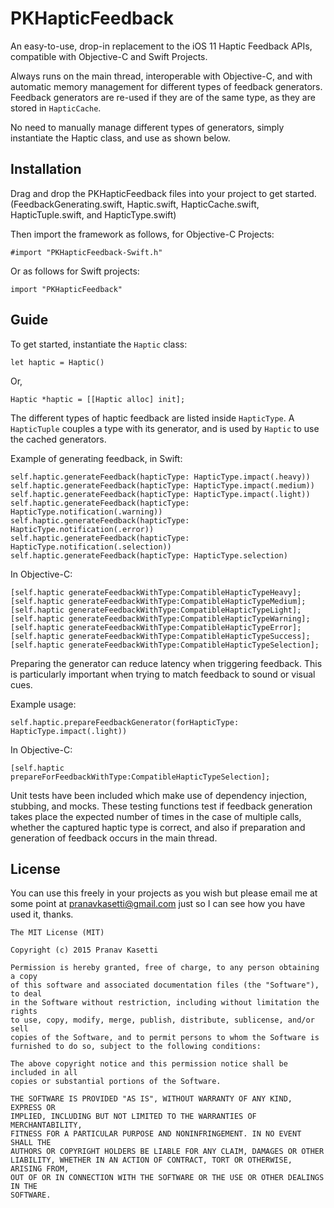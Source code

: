 # PKHapticFeedback

An easy-to-use, drop-in replacement to the iOS 11 Haptic Feedback APIs, compatible with Objective-C and Swift Projects. 

Always runs on the main thread, interoperable with Objective-C, and with automatic memory management for different types of feedback generators. Feedback generators are re-used if they are of the same type, as they are stored in `HapticCache`. 

No need to manually manage different types of generators, simply instantiate the Haptic class, and use as shown below.

## Installation

Drag and drop the PKHapticFeedback files into your project to get started. (FeedbackGenerating.swift, Haptic.swift, HapticCache.swift, HapticTuple.swift, and HapticType.swift)

Then import the framework as follows, for Objective-C Projects:

```
#import "PKHapticFeedback-Swift.h"
```

Or as follows for Swift projects:

```
import "PKHapticFeedback"
```

## Guide

To get started, instantiate the `Haptic` class:

```
let haptic = Haptic()
```

Or,

```
Haptic *haptic = [[Haptic alloc] init];
```

The different types of haptic feedback are listed inside `HapticType`. A `HapticTuple` couples a type with its generator, and is used by `Haptic` to use the cached generators.

Example of generating feedback, in Swift:

```
self.haptic.generateFeedback(hapticType: HapticType.impact(.heavy))
self.haptic.generateFeedback(hapticType: HapticType.impact(.medium))
self.haptic.generateFeedback(hapticType: HapticType.impact(.light))
self.haptic.generateFeedback(hapticType: HapticType.notification(.warning))
self.haptic.generateFeedback(hapticType: HapticType.notification(.error))
self.haptic.generateFeedback(hapticType: HapticType.notification(.selection))
self.haptic.generateFeedback(hapticType: HapticType.selection)
```

In Objective-C:
```
[self.haptic generateFeedbackWithType:CompatibleHapticTypeHeavy];
[self.haptic generateFeedbackWithType:CompatibleHapticTypeMedium];
[self.haptic generateFeedbackWithType:CompatibleHapticTypeLight];
[self.haptic generateFeedbackWithType:CompatibleHapticTypeWarning];
[self.haptic generateFeedbackWithType:CompatibleHapticTypeError];
[self.haptic generateFeedbackWithType:CompatibleHapticTypeSuccess];
[self.haptic generateFeedbackWithType:CompatibleHapticTypeSelection];
```

Preparing the generator can reduce latency when triggering feedback. This is particularly important when trying to match feedback to sound or visual cues.

Example usage:

```
self.haptic.prepareFeedbackGenerator(forHapticType: HapticType.impact(.light))
```

In Objective-C:

```
[self.haptic prepareForFeedbackWithType:CompatibleHapticTypeSelection];
```

Unit tests have been included which make use of dependency injection, stubbing, and mocks. These testing functions test if feedback generation takes place the expected number of times in the case of multiple calls, whether the captured haptic type is correct, and also if preparation and generation of feedback occurs in the main thread.

## License

You can use this freely in your projects as you wish but please email me at some point at pranavkasetti@gmail.com just so I can see how you have used it, thanks.

```
The MIT License (MIT)

Copyright (c) 2015 Pranav Kasetti

Permission is hereby granted, free of charge, to any person obtaining a copy
of this software and associated documentation files (the "Software"), to deal
in the Software without restriction, including without limitation the rights
to use, copy, modify, merge, publish, distribute, sublicense, and/or sell
copies of the Software, and to permit persons to whom the Software is
furnished to do so, subject to the following conditions:

The above copyright notice and this permission notice shall be included in all
copies or substantial portions of the Software.

THE SOFTWARE IS PROVIDED "AS IS", WITHOUT WARRANTY OF ANY KIND, EXPRESS OR
IMPLIED, INCLUDING BUT NOT LIMITED TO THE WARRANTIES OF MERCHANTABILITY,
FITNESS FOR A PARTICULAR PURPOSE AND NONINFRINGEMENT. IN NO EVENT SHALL THE
AUTHORS OR COPYRIGHT HOLDERS BE LIABLE FOR ANY CLAIM, DAMAGES OR OTHER
LIABILITY, WHETHER IN AN ACTION OF CONTRACT, TORT OR OTHERWISE, ARISING FROM,
OUT OF OR IN CONNECTION WITH THE SOFTWARE OR THE USE OR OTHER DEALINGS IN THE
SOFTWARE.
```

